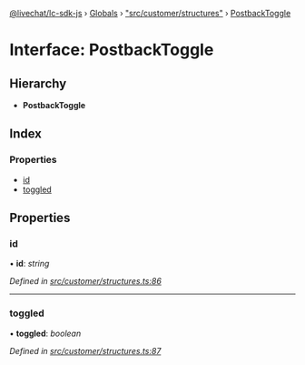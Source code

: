 [@livechat/lc-sdk-js](../README.md) › [Globals](../globals.md) › ["src/customer/structures"](../modules/_src_customer_structures_.md) › [PostbackToggle](_src_customer_structures_.postbacktoggle.md)

# Interface: PostbackToggle

## Hierarchy

* **PostbackToggle**

## Index

### Properties

* [id](_src_customer_structures_.postbacktoggle.md#id)
* [toggled](_src_customer_structures_.postbacktoggle.md#toggled)

## Properties

###  id

• **id**: *string*

*Defined in [src/customer/structures.ts:86](https://github.com/livechat/lc-sdk-js/blob/ce4846a/src/customer/structures.ts#L86)*

___

###  toggled

• **toggled**: *boolean*

*Defined in [src/customer/structures.ts:87](https://github.com/livechat/lc-sdk-js/blob/ce4846a/src/customer/structures.ts#L87)*
